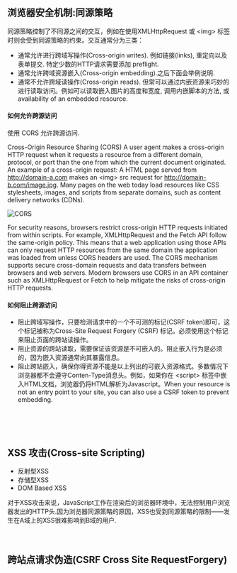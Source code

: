 ## 浏览器安全机制:同源策略

同源策略控制了不同源之间的交互，例如在使用XMLHttpRequest 或 \<img\> 标签时则会受到同源策略的约束。交互通常分为三类：

* 通常允许进行跨域写操作(Cross-origin writes). 例如链接(links), 重定向以及表单提交. 特定少数的HTTP请求需要添加 preflight.
* 通常允许跨域资源嵌入(Cross-origin embedding).之后下面会举例说明.
* 通常不允许跨域读操作(Cross-origin reads). 但常可以通过内嵌资源来巧妙的进行读取访问。例如可以读取嵌入图片的高度和宽度, 调用内嵌脚本的方法, 或availability of an embedded resource.

#### 如何允许跨源访问
使用 CORS 允许跨源访问.

Cross-Origin Resource Sharing (CORS) A user agent makes a cross-origin HTTP request when it requests a resource from a different domain, protocol, or port than the one from which the current document originated.
An example of a cross-origin request: A HTML page served from http://domain-a.com makes an \<img\> src request for http://domain-b.com/image.jpg. Many pages on the web today load resources like CSS stylesheets, images, and scripts from separate domains, such as content delivery networks (CDNs).

![CORS](https://mdn.mozillademos.org/files/14295/CORS_principle.png)

For security reasons, browsers restrict cross-origin HTTP requests initiated from within scripts. For example, XMLHttpRequest and the Fetch API follow the same-origin policy. This means that a web application using those APIs can only request HTTP resources from the same domain the application was loaded from unless CORS headers are used.
The CORS mechanism supports secure cross-domain requests and data transfers between browsers and web servers. Modern browsers use CORS in an API container such as XMLHttpRequest or Fetch to help mitigate the risks of cross-origin HTTP requests.
<br>
#### 如何阻止跨源访问

* 阻止跨域写操作，只要检测请求中的一个不可测的标记(CSRF token)即可，这个标记被称为Cross-Site Request Forgery (CSRF) 标记。必须使用这个标记来阻止页面的跨站读操作。
* 阻止资源的跨站读取，需要保证该资源是不可嵌入的。阻止嵌入行为是必须的，因为嵌入资源通常向其暴露信息。
* 阻止跨站嵌入，确保你得资源不能是以上列出的可嵌入资源格式。多数情况下浏览器都不会遵守Conten-Type消息头。例如，如果你在 \<script\> 标签中嵌入HTML文档，浏览器仍将HTML解析为Javascript。When your resource is not an entry point to your site, you can also use a CSRF token to prevent embedding.
<br>
<br>
<br>


## XSS 攻击(Cross-site Scripting)

* 反射型XSS
* 存储型XSS
* DOM Based XSS

对于XSS攻击来说，JavaScript工作在渲染后的浏览器环境中，无法控制用户浏览器发出的HTTP头.因为浏览器同源策略的原因，XSS也受到同源策略的限制——发生在A域上的XSS很难影响到B域的用户.
<br>
<br>
<br>


## 跨站点请求伪造(CSRF Cross Site RequestForgery)